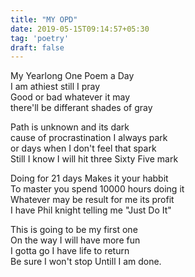 ```yaml
---
title: "MY OPD"
date: 2019-05-15T09:14:57+05:30
tag: 'poetry'
draft: false
---
```

  
My Yearlong One Poem a Day  
I am athiest still I pray  
Good or bad whatever it may  
there'll be differant shades of gray  
  

Path is unknown and its dark  
cause of procrastination I always park  
or days when I don't feel that spark  
Still I know I will hit three Sixty Five mark  

  
Doing for 21 days Makes it your habbit  
To master you spend 10000 hours doing it   
Whatever may be result for me its profit  
I have Phil knight telling me "Just Do It"  

  
This is going to be my first one  
On the way I will have more fun  
I gotta go I have life to return  
Be sure I won't stop Untill I am done.  
  

